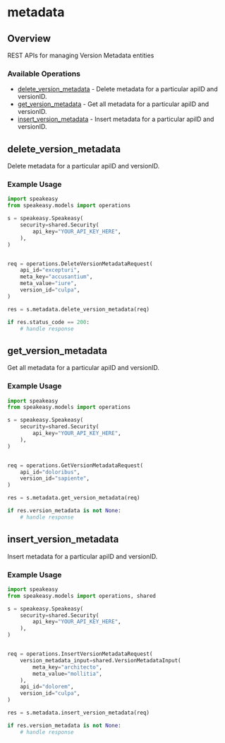 # metadata

## Overview

REST APIs for managing Version Metadata entities

### Available Operations

* [delete_version_metadata](#delete_version_metadata) - Delete metadata for a particular apiID and versionID.
* [get_version_metadata](#get_version_metadata) - Get all metadata for a particular apiID and versionID.
* [insert_version_metadata](#insert_version_metadata) - Insert metadata for a particular apiID and versionID.

## delete_version_metadata

Delete metadata for a particular apiID and versionID.

### Example Usage

```python
import speakeasy
from speakeasy.models import operations

s = speakeasy.Speakeasy(
    security=shared.Security(
        api_key="YOUR_API_KEY_HERE",
    ),
)


req = operations.DeleteVersionMetadataRequest(
    api_id="excepturi",
    meta_key="accusantium",
    meta_value="iure",
    version_id="culpa",
)

res = s.metadata.delete_version_metadata(req)

if res.status_code == 200:
    # handle response
```

## get_version_metadata

Get all metadata for a particular apiID and versionID.

### Example Usage

```python
import speakeasy
from speakeasy.models import operations

s = speakeasy.Speakeasy(
    security=shared.Security(
        api_key="YOUR_API_KEY_HERE",
    ),
)


req = operations.GetVersionMetadataRequest(
    api_id="doloribus",
    version_id="sapiente",
)

res = s.metadata.get_version_metadata(req)

if res.version_metadata is not None:
    # handle response
```

## insert_version_metadata

Insert metadata for a particular apiID and versionID.

### Example Usage

```python
import speakeasy
from speakeasy.models import operations, shared

s = speakeasy.Speakeasy(
    security=shared.Security(
        api_key="YOUR_API_KEY_HERE",
    ),
)


req = operations.InsertVersionMetadataRequest(
    version_metadata_input=shared.VersionMetadataInput(
        meta_key="architecto",
        meta_value="mollitia",
    ),
    api_id="dolorem",
    version_id="culpa",
)

res = s.metadata.insert_version_metadata(req)

if res.version_metadata is not None:
    # handle response
```
